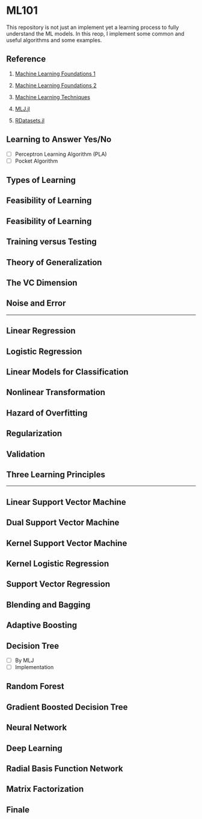 # ML101

This repository is not just an implement yet a learning process to fully understand the ML models. In this reop, I implement some common and useful algorithms and some examples.

## Reference

1. [Machine Learning Foundations 1](https://www.coursera.org/learn/ntumlone-mathematicalfoundations)

2. [Machine Learning Foundations 2](https://www.coursera.org/learn/ntumlone-algorithmicfoundations)

3. [Machine Learning Techniques](https://www.coursera.org/learn/machine-learning-techniques)

4. [MLJ.jl](https://github.com/alan-turing-institute/MLJ.jl)

5. [RDatasets.jl](https://github.com/JuliaStats/RDatasets.jl)

## Learning to Answer Yes/No

- [ ] Perceptron Learning Algorithm (PLA)
- [ ] Pocket Algorithm

## Types of Learning

## Feasibility of Learning

## Feasibility of Learning

## Training versus Testing

## Theory of Generalization

## The VC Dimension

## Noise and Error

---

## Linear Regression

## Logistic Regression

## Linear Models for Classification

## Nonlinear Transformation

## Hazard of Overfitting

## Regularization

## Validation

## Three Learning Principles

---

## Linear Support Vector Machine

## Dual Support Vector Machine

## Kernel Support Vector Machine

## Kernel Logistic Regression

## Support Vector Regression

## Blending and Bagging

## Adaptive Boosting

## Decision Tree
- [ ] By MLJ
- [ ] Implementation

## Random Forest

## Gradient Boosted Decision Tree

## Neural Network

## Deep Learning

## Radial Basis Function Network

## Matrix Factorization

## Finale

